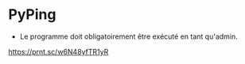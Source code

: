 # PyPing

- Le programme doit obligatoirement être exécuté en tant qu'admin.

https://prnt.sc/w6N48yfTR1yR
